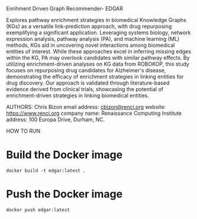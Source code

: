 Enrihment Driven Graph Recommender- EDGAR

Explores pathway enrichment strategies in biomedical Knowledge Graphs (KGs) as a versatile link-prediction approach, with drug repurposing exemplifying a significant application. Leveraging systems biology, network expression analysis, pathway analysis (PA), and machine learning (ML) methods, KGs aid in uncovering novel interactions among biomedical entities of interest.
While these approaches excel in inferring missing edges within the KG, PA may overlook candidates with similar pathway effects.
By utilizing enrichment-driven analyses on KG data from ROBOKOP, this study focuses on repurposing drug candidates for Alzheimer's disease, demonstrating the efficacy of enrichment strategies in linking entities for drug discovery. Our approach is validated through literature-based evidence derived from clinical trials, showcasing the potential of enrichment-driven strategies in linking biomedical entities.

AUTHORS: Chris Bizon
email address: cbizon@renci.org
website: https://www.renci.org
company name: Renaissance Computing Institute
address: 100 Europa Drive, Durham, NC.

HOW TO RUN

# Build the Docker image
`docker build -t edgar:latest .`

# Push the Docker image
`docker push edgar:latest`